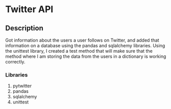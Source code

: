 # Twitter API

## Description

Got information about the users a user follows on Twitter, 
and added that information on a database using the pandas and sqlalchemy libraries.
Using the unittest library, I created a test method that will make sure
that the method where I am storing the data from the users in a dictionary is working correctly.

### Libraries
1. pytwitter
2. pandas
3. sqlalchemy
4. unittest



















